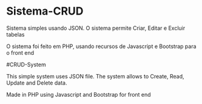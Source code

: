 # Sistema-CRUD
Sistema simples usando JSON. O sistema permite Criar, Editar e Excluir tabelas

O sistema foi feito em PHP, usando recursos de Javascript e Bootstrap para o front end

#CRUD-System

This simple system uses JSON file. The system allows to Create, Read, Update and Delete data.

Made in PHP using Javascript and Bootstrap for front end
